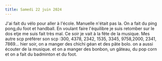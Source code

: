 ```yaml
---
title: Samedi 22 juin 2024 
---
```

J'ai fait du vélo pour aller à l'école.
Manuelle n'était pas la.
On a fait du ping pong,du foot et handball.
En voulant faire l'équilibre je suis retomber sur le dos etje me suis fait très mal.
Ce soir je vait à la fête de la musique.
Mes autre scp préférer son scp :300, 4378, 2342, 1535, 3345, 9758,2000, 2341, 7869...
hier soir, on a manger des chichi géan et des pâte bolo.
on a aussi écouter de la musique.
et on a manger des bonbon, un gâteau, du pop corn et on a fait du badminton et du foot.
